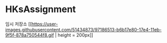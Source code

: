 # HKsAssignment
임시 저장소
[[https://user-images.githubusercontent.com/51434873/97186513-b6b17e80-17e4-11eb-9f5f-878a750544f8.gif | height = 200px]]
